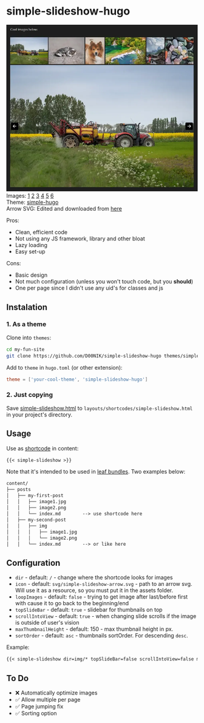 # simple-slideshow-hugo

![Showcase image](images/screenshot.webp)
Images: [1](https://pixabay.com/photos/agriculture-tractor-farming-8275498/) [2](https://pixabay.com/photos/cat-kitten-animal-domestic-mammal-8260638/) [3](https://pixabay.com/photos/dog-puppy-canine-pet-animal-cute-8262506/) [4](https://pixabay.com/photos/krka-river-waterfall-cascades-8274679/) [5](https://pixabay.com/photos/mountain-village-houses-alps-8190836/) [6](https://pixabay.com/photos/stones-pebbles-minerals-quartz-8249322/)\
Theme: [simple-hugo](https://github.com/D00NIK/simple-hugo)\
Arrow SVG: Edited and downloaded from [here](https://www.svgrepo.com/svg/521961/arrow-left-square)

Pros:
- Clean, efficient code
- Not using any JS framework, library and other bloat
- Lazy loading
- Easy set-up

Cons:
- Basic design
- Not much configuration (unless you won't touch code, but you **should**)
- One per page since I didn't use any uid's for classes and js

## Instalation

### 1. As a theme

Clone into `themes`:

```bash
cd my-fun-site
git clone https://github.com/D00NIK/simple-slideshow-hugo themes/simple-slideshow-hugo
```

Add to `theme` in `hugo.toml` (or other extension):
   
```toml
theme = ['your-cool-theme', 'simple-slideshow-hugo']
```

### 2. Just copying

Save [simple-slideshow.html](layouts/shortcodes/simple-slideshow.html) to `layouts/shortcodes/simple-slideshow.html` in your project's directory.

## Usage

Use as [shortcode](https://gohugo.io/content-management/shortcodes/) in content:

```md
{{< simple-slideshow >}}
```

Note that it's intended to be used in [leaf bundles](https://gohugo.io/content-management/page-bundles/#leaf-bundles). Two examples below:

```
content/
├── posts
│   ├── my-first-post
│   │   ├── image1.jpg
│   │   ├── image2.png
│   │   └── index.md        --> use shortcode here
│   ├── my-second-post
│   │   ├── img
│   │   │   ├── image1.jpg
│   │   │   └── image2.png
│   │   └── index.md        --> or like here
```

## Configuration

- `dir` - default: `/` - change where the shortcode looks for images
- `icon` - default: `svg/simple-slideshow-arrow.svg` - path to an arrow svg. Will use it as a resource, so you must put it in the assets folder.
- `loopImages` - default: `false` - trying to get image after last/before first with cause it to go back to the beginning/end
- `topSlideBar` - default: `true` - slidebar for thumbnails on top
- `scrollIntoView` - default: `true` - when changing slide scrolls if the image is outside of user's vision
- `maxThumbnailHeight` - default: 150 - max thumbnail height in px.
- `sortOrder` - default: `asc` - thumbnails sortOrder. For descending `desc`.

Example:

```md
{{< simple-slideshow dir=img/* topSlideBar=false scrollIntoView=false maxThumbnailHeight=300 >}}
```

## To Do

- ❌ Automatically optimize images
- ✅ Allow multiple per page
- ✅ Page jumping fix
- ✅ Sorting option
